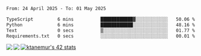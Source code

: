 <!--START_SECTION:waka-->

```txt
From: 24 April 2025 - To: 01 May 2025

TypeScript         6 mins          ████████████▓░░░░░░░░░░░░   50.06 %
Python             6 mins          ████████████░░░░░░░░░░░░░   48.16 %
Text               0 secs          ▒░░░░░░░░░░░░░░░░░░░░░░░░   01.77 %
Requirements.txt   0 secs          ░░░░░░░░░░░░░░░░░░░░░░░░░   00.01 %
```

<!--END_SECTION:waka-->
<a href="https://github.com/anuraghazra/github-readme-stats">
  <img align="left" src="https://github-readme-stats.vercel.app/api?username=Tanesan&count_private=true&show_icons=true" />
<img align="left" src="https://github-readme-stats.vercel.app/api/top-langs/?username=Tanesan" />
</a>

[![ktanemur's 42 stats](https://badge42.vercel.app/api/v2/cl1wslf6s002109l771rng2w8/stats?cursusId=21&coalitionId=62)](https://github.com/JaeSeoKim/badge42)
